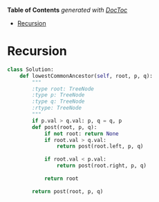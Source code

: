 <!-- START doctoc generated TOC please keep comment here to allow auto update -->
<!-- DON'T EDIT THIS SECTION, INSTEAD RE-RUN doctoc TO UPDATE -->
**Table of Contents**  *generated with [DocToc](https://github.com/thlorenz/doctoc)*

- [Recursion](#recursion)

<!-- END doctoc generated TOC please keep comment here to allow auto update -->

# Recursion

```python
class Solution:
    def lowestCommonAncestor(self, root, p, q):
        """
        :type root: TreeNode
        :type p: TreeNode
        :type q: TreeNode
        :rtype: TreeNode
        """
        if p.val > q.val: p, q = q, p
        def post(root, p, q):
            if not root: return None
            if root.val > q.val:
                return post(root.left, p, q)
            
            if root.val < p.val:
                return post(root.right, p, q)
                
            return root
        
        return post(root, p, q) 
```
